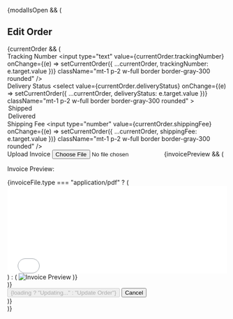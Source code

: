  {modalIsOpen && (
                <div className="fixed inset-0 z-50 flex items-center justify-center bg-black bg-opacity-50">
                    <div className="bg-white rounded-lg w-11/12 md:w-1/3 p-6">
                        <h2 className="text-xl font-bold mb-4">Edit Order</h2>
                        {currentOrder && (
                            <div>
                                <div className="mb-4">
                                    <label className="block font-semibold">Tracking Number</label>
                                    <input
                                        type="text"
                                        value={currentOrder.trackingNumber}
                                        onChange={(e) => setCurrentOrder({ ...currentOrder, trackingNumber: e.target.value })}
                                        className="mt-1 p-2 w-full border border-gray-300 rounded"
                                    />
                                </div>
                                <div className="mb-4">
                                    <label className="block font-semibold">Delivery Status</label>
                                    <select
                                        value={currentOrder.deliveryStatus}
                                        onChange={(e) => setCurrentOrder({ ...currentOrder, deliveryStatus: e.target.value })}
                                        className="mt-1 p-2 w-full border border-gray-300 rounded"
                                    >
                                        <option value="shipped">Shipped</option>
                                        <option value="delivered">Delivered</option>
                                    </select>
                                </div>
                                <div className="mb-4">
                                    <label className="block font-semibold">Shipping Fee</label>
                                    <input
                                        type="number"
                                        value={currentOrder.shippingFee}
                                        onChange={(e) => setCurrentOrder({ ...currentOrder, shippingFee: e.target.value })}
                                        className="mt-1 p-2 w-full border border-gray-300 rounded"
                                    />
                                </div>
                                <div className="mb-4">
                                    <label className="block font-semibold">Upload Invoice</label>
                                    <input
                                        type="file"
                                        accept="application/pdf,image/*"
                                        onChange={handleFileChange}
                                        className="mt-1 w-full p-2 border border-gray-300 rounded"
                                    />
                                    {invoicePreview && (
                                        <div className="mt-3">
                                            <p className="text-gray-500 mb-2">Invoice Preview:</p>
                                            {invoiceFile.type === "application/pdf" ? (
                                                <embed src={invoicePreview} type="application/pdf" width="100%" height="200px" className="rounded-md" />
                                            ) : (
                                                <img src={invoicePreview} alt="Invoice Preview" className="max-w-full h-48 object-cover rounded-md" />
                                            )}
                                        </div>
                                    )}
                                </div>
                                <div className="flex justify-end">
                                    <button
                                        onClick={handleUpdate}
                                        className="bg-blue-500 text-white px-4 py-2 rounded"
                                        disabled={loading}
                                    >
                                        {loading ? "Updating..." : "Update Order"}
                                    </button>
                                    <button
                                        onClick={handleModalClose}
                                        className="bg-gray-500 text-white px-4 py-2 rounded ml-2"
                                    >
                                        Cancel
                                    </button>
                                </div>
                            </div>
                        )}
                    </div>
                </div>
            )}